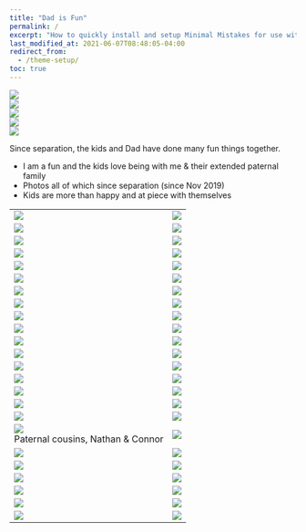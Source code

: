 ```yaml
---
title: "Dad is Fun"
permalink: /
excerpt: "How to quickly install and setup Minimal Mistakes for use with GitHub Pages."
last_modified_at: 2021-06-07T08:48:05-04:00
redirect_from:
  - /theme-setup/
toc: true
---
```


[//]: # (margin:top right bottom left)

![](./blobs/lovedad/Report1.png)
<br>
![](./blobs/lovedad/Report2.png)
<br>
![](./blobs/lovedad/Report3.png)
<br>
![](./blobs/lovedad/Report4.png)
<br>
![](./blobs/lovedad/Report5.png)
<br>

Since separation, the kids and Dad have done many fun things together.

- I am a fun and the kids love being with me & their extended paternal family
- Photos all of which since separation (since Nov 2019)
- Kids are more than happy and at piece with themselves

|  |  |
| ----------- | ----------- |
| ![](./blobs/lovedad/Picture1.png) | ![](./blobs/lovedad/Picture2.png) |
| ![](./blobs/lovedad/Picture3.png) | ![](./blobs/lovedad/Picture4.png) |
| ![](./blobs/lovedad/Picture5.png) | ![](./blobs/lovedad/Picture6.png) |
| ![](./blobs/lovedad/Picture7.png) | ![](./blobs/lovedad/Picture8.png) |
| ![](./blobs/lovedad/Picture9.png) | ![](./blobs/lovedad/Picture10.png) |
| ![](./blobs/lovedad/Picture11.png) | ![](./blobs/lovedad/Picture12.png) |
| ![](./blobs/lovedad/Picture13.png) | ![](./blobs/lovedad/Picture14.png) |
| ![](./blobs/lovedad/Picture15.png) | ![](./blobs/lovedad/Picture16.png) |
| ![](./blobs/lovedad/Picture17.png) | ![](./blobs/lovedad/Picture18.png) |
| ![](./blobs/lovedad/Picture19.png) | ![](./blobs/lovedad/Picture20.png) |
| ![](./blobs/lovedad/Picture21.png) | ![](./blobs/lovedad/Picture22.png) |
| ![](./blobs/lovedad/Picture23.png) | ![](./blobs/lovedad/Picture24.png) |
| ![](./blobs/lovedad/Picture25.png) | ![](./blobs/lovedad/Picture26.png) |
| ![](./blobs/lovedad/Picture27.png) | ![](./blobs/lovedad/Picture28.png) |
| ![](./blobs/lovedad/Picture29.png) | ![](./blobs/lovedad/Picture30.png) |
| ![](./blobs/lovedad/Picture31.png) | ![](./blobs/lovedad/Picture32.png) |
| ![](./blobs/lovedad/Picture33.png) | ![](./blobs/lovedad/Picture34.png) |
| ![](./blobs/lovedad/Picture35.png) <br> Paternal cousins, Nathan & Connor | ![](./blobs/lovedad/Picture36.png) |
| ![](./blobs/lovedad/Picture37.png) | ![](./blobs/lovedad/Picture38.png) |
| ![](./blobs/lovedad/Picture39.png) | ![](./blobs/lovedad/Picture40.png) |
| ![](./blobs/lovedad/Picture41.png) | ![](./blobs/lovedad/Picture42.png) |
| ![](./blobs/lovedad/Picture43.png) | ![](./blobs/lovedad/Picture44.png) |
| ![](./blobs/lovedad/Picture45.png) | ![](./blobs/lovedad/Picture46.png) |
| ![](./blobs/lovedad/Picture47.png) | ![](./blobs/lovedad/Picture48.png) |